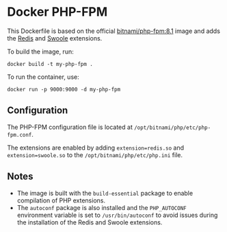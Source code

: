 # Docker PHP-FPM

This Dockerfile is based on the official [bitnami/php-fpm:8.1](https://hub.docker.com/r/bitnami/php-fpm) image and adds the [Redis](https://pecl.php.net/package/redis) and [Swoole](https://pecl.php.net/package/swoole) extensions.

To build the image, run:

```
docker build -t my-php-fpm .
```

To run the container, use:

```
docker run -p 9000:9000 -d my-php-fpm
```

## Configuration

The PHP-FPM configuration file is located at `/opt/bitnami/php/etc/php-fpm.conf`.

The extensions are enabled by adding `extension=redis.so` and `extension=swoole.so` to the `/opt/bitnami/php/etc/php.ini` file.

## Notes

- The image is built with the `build-essential` package to enable compilation of PHP extensions.
- The `autoconf` package is also installed and the `PHP_AUTOCONF` environment variable is set to `/usr/bin/autoconf` to avoid issues during the installation of the Redis and Swoole extensions.
